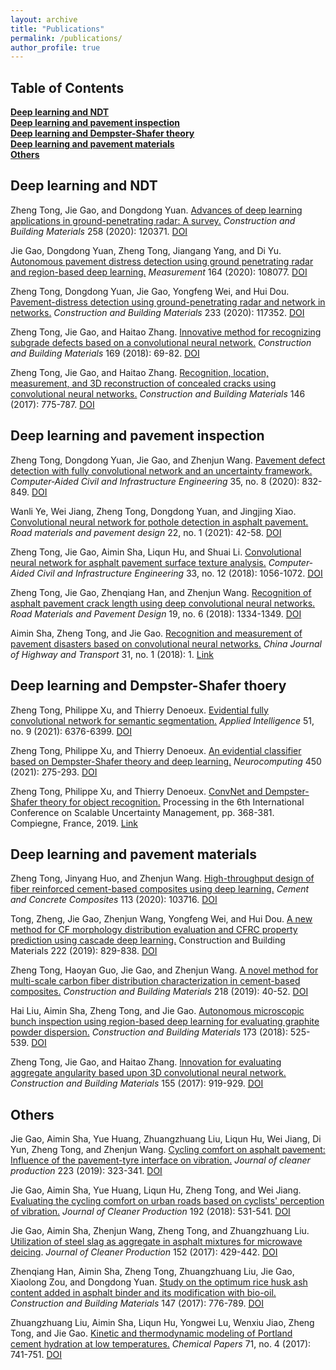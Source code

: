 ```yaml
---
layout: archive
title: "Publications"
permalink: /publications/
author_profile: true
---
```


## **Table of Contents**<br />
<a href="#NDT">**Deep learning and NDT**<br />
<a href="#inspection">**Deep learning and pavement inspection**<br />
<a href="#DST">**Deep learning and Dempster-Shafer theory**<br />
<a href="#materials">**Deep learning and pavement materials**<br />
<a href="#others">**Others**<br />


## <a id="NDT"/>**Deep learning and NDT**

Zheng Tong, Jie Gao, and Dongdong Yuan. [Advances of deep learning applications in ground-penetrating radar: A survey.](https://github.com/tongzheng1992/tongzheng1992.github.io/blob/master/pdf_publications/NDT/tong2020advances.pdf) *Construction and Building Materials* 258 (2020): 120371. [DOI](https://doi.org/10.1016/j.conbuildmat.2020.120371)<br />
  
Jie Gao, Dongdong Yuan, Zheng Tong, Jiangang Yang, and Di Yu. [Autonomous pavement distress detection using ground penetrating radar and region-based deep learning.](https://github.com/tongzheng1992/tongzheng1992.github.io/blob/master/pdf_publications/NDT/gao2020autonomous.pdf) *Measurement* 164 (2020): 108077. [DOI](https://doi.org/10.1016/j.measurement.2020.108077)
  
Zheng Tong, Dongdong Yuan, Jie Gao, Yongfeng Wei, and Hui Dou. [Pavement-distress detection using ground-penetrating radar and network in networks.](https://github.com/tongzheng1992/tongzheng1992.github.io/blob/master/pdf_publications/NDT/tong2020pavement.pdf) *Construction and Building Materials* 233 (2020): 117352. [DOI](https://doi.org/10.1016/j.conbuildmat.2019.117352)<br />

Zheng Tong, Jie Gao, and Haitao Zhang. [Innovative method for recognizing subgrade defects based on a convolutional neural network.](https://github.com/tongzheng1992/tongzheng1992.github.io/blob/master/pdf_publications/NDT/tong2018innovative.pdf) *Construction and Building Materials* 169 (2018): 69-82. [DOI](https://doi.org/10.1016/j.conbuildmat.2018.02.081)<br />
  
Zheng Tong, Jie Gao, and Haitao Zhang. [Recognition, location, measurement, and 3D reconstruction of concealed cracks using convolutional neural networks.](https://github.com/tongzheng1992/tongzheng1992.github.io/blob/master/pdf_publications/NDT/tong2017recognition.pdf) *Construction and Building Materials* 146 (2017): 775-787. [DOI](https://doi.org/10.1016/j.conbuildmat.2017.04.097)<br />

  
## <a id="inspection"/>**Deep learning and pavement inspection**

Zheng Tong, Dongdong Yuan, Jie Gao, and Zhenjun Wang. [Pavement defect detection with fully convolutional network and an uncertainty framework.](https://github.com/tongzheng1992/tongzheng1992.github.io/blob/master/pdf_publications/inspection/tong2020pavement.pdf) *Computer‐Aided Civil and Infrastructure Engineering* 35, no. 8 (2020): 832-849. [DOI](https://doi.org/10.1111/mice.12533)<br />
  
Wanli Ye, Wei Jiang, Zheng Tong, Dongdong Yuan, and Jingjing Xiao. [Convolutional neural network for pothole detection in asphalt pavement.](https://github.com/tongzheng1992/tongzheng1992.github.io/blob/master/pdf_publications/inspection/ye2021convolutional.pdf) *Road materials and pavement design* 22, no. 1 (2021): 42-58. [DOI](https://doi.org/10.1080/14680629.2019.1615533)

Zheng Tong, Jie Gao, Aimin Sha, Liqun Hu, and Shuai Li. [Convolutional neural network for asphalt pavement surface texture analysis.](https://github.com/tongzheng1992/tongzheng1992.github.io/blob/master/pdf_publications/inspection/tong2018convolutional.pdf) *Computer‐Aided Civil and Infrastructure Engineering* 33, no. 12 (2018): 1056-1072. [DOI](https://doi.org/10.1080/14680629.2017.1308265)<br />

Zheng Tong, Jie Gao, Zhenqiang Han, and Zhenjun Wang. [Recognition of asphalt pavement crack length using deep convolutional neural networks.](https://github.com/tongzheng1992/tongzheng1992.github.io/blob/master/pdf_publications/inspection/tong2018recognition.pdf) *Road Materials and Pavement Design* 19, no. 6 (2018): 1334-1349. [DOI](https://doi.org/10.1080/14680629.2017.1308265)<br />
  
Aimin Sha, Zheng Tong, and Jie Gao. [Recognition and measurement of pavement disasters based on convolutional neural networks.](https://github.com/tongzheng1992/tongzheng1992.github.io/blob/master/pdf_publications/inspection/%E6%B8%85%E6%A0%B7-%E6%B2%99%E7%88%B1%E6%B0%91%E7%AD%89.%E5%9F%BA%E4%BA%8E%E5%8D%B7%E7%A7%AF%E7%A5%9E%E7%BB%8F%E7%BD%91%E7%BB%9C%E7%9A%84%E8%B7%AF%E8%A1%A8%E7%97%85%E5%AE%B3%E8%AF%86%E5%88%AB%E4%B8%8E%E6%B5%8B%E9%87%8F.pdf) *China Journal of Highway and Transport* 31, no. 1 (2018): 1. [Link](https://kns.cnki.net/kcms/detail/detail.aspx?dbcode=CJFD&dbname=CJFDLAST2018&filename=ZGGL201801002&uniplatform=NZKPT&v=IkHxrZggLKr4jY5Hdoz68pSEMmIdd9XiuVvODvR-AgG1IFJnbo_9TNirrYk1Y0Dp)<br />
 
## <a id="DST"/>**Deep learning and Dempster-Shafer thoery**

Zheng Tong, Philippe Xu, and Thierry Denoeux. [Evidential fully convolutional network for semantic segmentation.](https://github.com/tongzheng1992/tongzheng1992.github.io/blob/master/pdf_publications/DST/tong2021efcn.pdf) *Applied Intelligence* 51, no. 9 (2021): 6376-6399.  [DOI](https://doi.org/10.1007/s10489-021-02327-0)<br />

Zheng Tong, Philippe Xu, and Thierry Denoeux. [An evidential classifier based on Dempster-Shafer theory and deep learning.](https://github.com/tongzheng1992/tongzheng1992.github.io/blob/master/pdf_publications/DST/tong2021evidential.pdf) *Neurocomputing* 450 (2021): 275-293. [DOI](https://doi.org/10.1016/j.neucom.2021.03.066)<br />
  
Zheng Tong, Philippe Xu, and Thierry Denoeux. [ConvNet and Dempster-Shafer theory for object recognition.](https://github.com/tongzheng1992/tongzheng1992.github.io/blob/master/pdf_publications/DST/tong2019convnet.pdf) Processing in the 6th International Conference on Scalable Uncertainty Management, pp. 368-381. Compiegne, France, 2019. [Link](https://link.springer.com/chapter/10.1007/978-3-030-35514-2_27)<br />

## <a id="materials"/>**Deep learning and pavement materials**

Zheng Tong, Jinyang Huo, and Zhenjun Wang. [High-throughput design of fiber reinforced cement-based composites using deep learning.](https://github.com/tongzheng1992/tongzheng1992.github.io/blob/master/pdf_publications/materials/tong2020high%2C.pdf) *Cement and Concrete Composites* 113 (2020): 103716. [DOI](https://doi.org/10.1016/j.cemconcomp.2020.103716)<br />
  
Tong, Zheng, Jie Gao, Zhenjun Wang, Yongfeng Wei, and Hui Dou. [A new method for CF morphology distribution evaluation and CFRC property prediction using cascade deep learning.](https://github.com/tongzheng1992/tongzheng1992.github.io/blob/master/pdf_publications/materials/tong2019new.pdf) Construction and Building Materials 222 (2019): 829-838. [DOI](https://doi.org/10.1016/j.conbuildmat.2019.06.160)<br />

Zheng Tong, Haoyan Guo, Jie Gao, and Zhenjun Wang. [A novel method for multi-scale carbon fiber distribution characterization in cement-based composites.](https://github.com/tongzheng1992/tongzheng1992.github.io/blob/master/pdf_publications/materials/tong2019novel.pdf) *Construction and Building Materials* 218 (2019): 40-52. [DOI](https://doi.org/10.1016/j.conbuildmat.2019.05.115)<br />
  
Hai Liu, Aimin Sha, Zheng Tong, and Jie Gao. [Autonomous microscopic bunch inspection using region-based deep learning for evaluating graphite powder dispersion.](https://github.com/tongzheng1992/tongzheng1992.github.io/blob/master/pdf_publications/materials/liu2018autonomous.pdf) *Construction and Building Materials* 173 (2018): 525-539. [DOI](https://doi.org/10.1016/j.conbuildmat.2018.04.050)<br />
  
Zheng Tong, Jie Gao, and Haitao Zhang. [Innovation for evaluating aggregate angularity based upon 3D convolutional neural network.](https://github.com/tongzheng1992/tongzheng1992.github.io/blob/master/pdf_publications/materials/tong2017innovation.pdf) *Construction and Building Materials* 155 (2017): 919-929. [DOI](https://doi.org/10.1016/j.conbuildmat.2017.08.129)

## <a id="others"/>**Others**
 
Jie Gao, Aimin Sha, Yue Huang, Zhuangzhuang Liu, Liqun Hu, Wei Jiang, Di Yun, Zheng Tong, and Zhenjun Wang. [Cycling comfort on asphalt pavement: Influence of the pavement-tyre interface on vibration.](https://github.com/tongzheng1992/tongzheng1992.github.io/blob/master/pdf_publications/others/gao2019cycling.pdf) *Journal of cleaner production* 223 (2019): 323-341. [DOI](https://doi.org/10.1016/j.jclepro.2019.03.153)<br />
 
Jie Gao, Aimin Sha, Yue Huang, Liqun Hu, Zheng Tong, and Wei Jiang. [Evaluating the cycling comfort on urban roads based on cyclists' perception of vibration.](https://github.com/tongzheng1992/tongzheng1992.github.io/blob/master/pdf_publications/others/gao2018evaluating.pdf) *Journal of Cleaner Production* 192 (2018): 531-541. [DOI](https://doi.org/10.1016/j.jclepro.2018.04.275)<br />
  
Jie Gao, Aimin Sha, Zhenjun Wang, Zheng Tong, and Zhuangzhuang Liu. [Utilization of steel slag as aggregate in asphalt mixtures for microwave deicing](https://github.com/tongzheng1992/tongzheng1992.github.io/blob/master/pdf_publications/others/gao2017utilization.pdf). *Journal of Cleaner Production* 152 (2017): 429-442. [DOI](https://doi.org/10.1016/j.conbuildmat.2017.04.097)<br />
  
Zhenqiang Han, Aimin Sha, Zheng Tong, Zhuangzhuang Liu, Jie Gao, Xiaolong Zou, and Dongdong Yuan. [Study on the optimum rice husk ash content added in asphalt binder and its modification with bio-oil.](https://github.com/tongzheng1992/tongzheng1992.github.io/blob/master/pdf_publications/others/han2017study.pdf) *Construction and Building Materials* 147 (2017): 776-789. [DOI](https://doi.org/10.1016/j.conbuildmat.2017.05.004)<br />
  
Zhuangzhuang Liu, Aimin Sha, Liqun Hu, Yongwei Lu, Wenxiu Jiao, Zheng Tong, and Jie Gao. [Kinetic and thermodynamic modeling of Portland cement hydration at low temperatures.](https://github.com/tongzheng1992/tongzheng1992.github.io/blob/master/pdf_publications/others/liu2017kinetic.pdf) *Chemical Papers* 71, no. 4 (2017): 741-751. [DOI](https://doi.org/10.1007/s11696-016-0007-5)<br />
